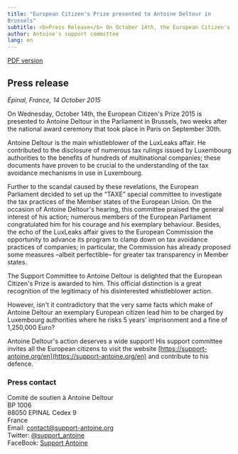 ```yaml
---
title: "European Citizen's Prize presented to Antoine Deltour in
Brussels"
subtitle: <b>Press Release</b> On October 14th, the European Citizen's Prize 2015 is presented to Antoine Deltour in the Parliament in Brussels
author: Antoine's support committee
lang: en
---
```


<a href="/docs/pr/2015-10-14-pr-citizen-prize-EN.pdf"><i class="fa fa-file-pdf-o"></i> <span>PDF version</span></a>

## Press release

_Épinal, France, 14 October 2015_

On Wednesday, October 14th, the European Citizen's Prize 2015 is presented to Antoine Deltour in the Parliament in Brussels, two weeks after the national award ceremony that took place in Paris on September 30th.

Antoine Deltour is the main whistleblower of the LuxLeaks affair. He contributed to the disclosure of numerous tax rulings issued by Luxembourg authorities to the benefits of hundreds of multinational companies; these documents have proven to be crucial to the understanding of the tax avoidance mechanisms in use in Luxembourg.

Further to the scandal caused by these revelations, the European Parliament decided to set up the “TAXE” special committee to investigate the tax practices of the Member states of the European Union. On the occasion of Antoine Deltour's hearing, this committee praised the general interest of his action; numerous members of the European Parliament congratulated him for his courage and his exemplary behaviour.
Besides, the echo of the LuxLeaks affair gives to the European Commission the opportunity to advance its program to clamp down on tax avoidance practices of companies; in particular, the Commission has already proposed some measures –albeit perfectible– for greater tax transparency in Member states.

The Support Committee to Antoine Deltour is delighted that the European Citizen's Prize is awarded to him. This official distinction is a great recognition of the legitimacy of his disinterested whistleblower action.

However, isn't it contradictory that the very same facts which make of Antoine Deltour an exemplary European citizen lead him to be charged by Luxembourg authorities where he risks 5 years' imprisonment and a fine of 1,250,000 Euro?

Antoine Deltour's action deserves a wide support! His support committee invites all the European citizens to visit the website [https://support-antoine.org/en](https://support-antoine.org/en) and contribute to his defence.

### Press contact

Comité de soutien à Antoine Deltour  
BP 1006  
88050 EPINAL Cedex 9  
France  
Email: [contact@support-antoine.org](mailto:contact@support-antoine.org)  
Twitter: [@support_antoine](https://twitter.com/support_antoine)  
FaceBook: [Support Antoine](https://www.facebook.com/pages/Support-Antoine/388682861307176)
